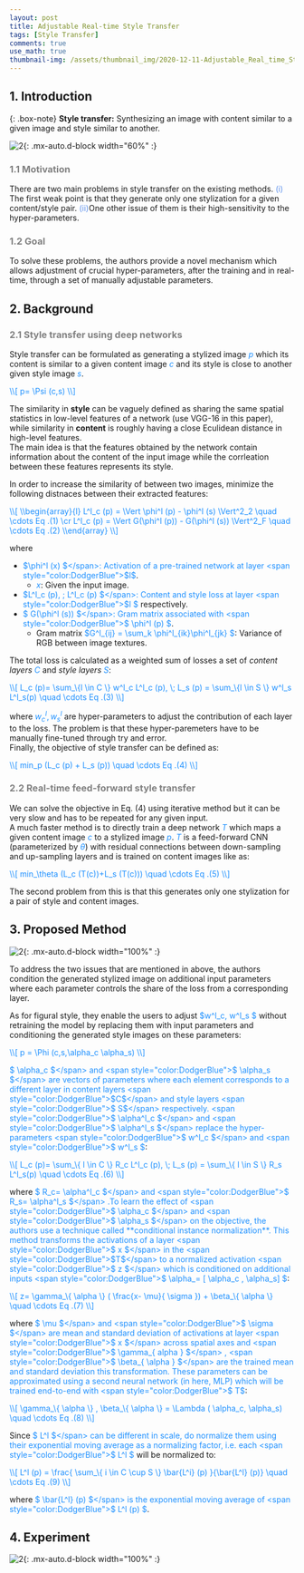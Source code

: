 ```yaml
---
layout: post
title: Adjustable Real-time Style Transfer
tags: [Style Transfer]
comments: true
use_math: true
thumbnail-img: /assets/thumbnail_img/2020-12-11-Adjustable_Real_time_Style_Transfer/post.PNG
---
```


## 1. Introduction

{: .box-note}
**Style transfer:** Synthesizing an image with content similar to a given image and style similar to another.

![2](https://da2so.github.io/assets/post_img/2020-12-11-Adjustable_Real_time_Style_Transfer/1.PNG){: .mx-auto.d-block width="60%" :}

### <span style="color:gray"> 1.1 Motivation </span>

There are two main problems in style transfer on the existing methods. <span style="color:#6495ED">(i)</span> The first weak point is that they generate only one stylization for a given content/style pair. <span style="color:#6495ED">(ii)</span>One other issue of them is their high-sensitivity to the hyper-parameters.

### <span style="color:gray"> 1.2 Goal </span>

To solve these problems, the authors provide a novel mechanism which allows adjustment of crucial hyper-parameters, after the training and in real-time, through a set of manually adjustable parameters.


## 2. Background

### <span style="color:gray"> 2.1 Style transfer using deep networks </span>

Style transfer can be formulated as generating a stylized image <span style="color:DodgerBlue">$p$</span> which its content is similar to a given content image <span style="color:DodgerBlue">$c$</span> and its style is close to another given style image <span style="color:DodgerBlue">$s$</span>.

<span style="color:DodgerBlue">
\\[
p= \Psi (c,s)
\\] </span>

The similarity in **style** can be vaguely defined as sharing the same spatial statistics in low-level features of a network (use VGG-16 in this paper), while similarity in **content** is roughly having a close Eculidean distance in high-level features.  
The main idea is that the features obtained by the network contain information about the content of the input image while the corrleation between these features represents its style.

In order to increase the similarity of between two images, minimize the following distnaces between their extracted features:

<span style="color:DodgerBlue">
\\[
\\begin{array}{l}
L^l_c (p) = \Vert \phi^l (p) - \phi^l (s) \Vert^2_2 \quad \cdots Eq .(1) \cr
L^l_c (p) = \Vert G(\phi^l (p)) - G(\phi^l (s)) \Vert^2_F \quad \cdots Eq .(2)
\\end{array}
\\]
</span>

where
- <span style="color:DodgerBlue">$\phi^l (x) $</span>: Activation of a pre-trained network at layer <span style="color:DodgerBlue">$l$</span>.
	- <span style="color:DodgerBlue">$x$</span>: Given the input image. 
- <span style="color:DodgerBlue">$L^l_c (p), \; L^l_c (p) $</span>: Content and style loss at layer <span style="color:DodgerBlue">$l $</span> respectively.
- <span style="color:DodgerBlue">$ G(\phi^l (s)) $</span>: Gram matrix associated with <span style="color:DodgerBlue">$ \phi^l (p) $</span>.
	- Gram matrix <span style="color:DodgerBlue">$G^l_\{ij\} = \sum_k \phi^l_\{ik\}\phi^l_\{jk\} $</span>: Variance of RGB between image textures.


The total loss is calculated as a weighted sum of losses a set of *content layers* <span style="color:DodgerBlue">$C$</span> and *style layers* <span style="color:DodgerBlue">$S$</span>:


<span style="color:DodgerBlue">
\\[
L_c (p)= \sum_\{l \in C \} w^l_c L^l_c (p), \; L_s (p) = \sum_\{l \in S \} w^l_s L^l_s(p) \quad \cdots Eq .(3)
\\] </span>

where  <span style="color:DodgerBlue">$w^l_c, w^l_s$</span> are hyper-parameters to adjust the contribution of each layer to the loss. The problem is that these hyper-paremeters have to be manually fine-tuned through try and error.  
Finally, the objective of style transfer can be defined as:

<span style="color:DodgerBlue">
\\[
min_p (L_c (p) + L_s (p)) \quad \cdots Eq .(4)
\\] </span>


### <span style="color:gray"> 2.2 Real-time feed-forward style transfer </span>

We can solve the objective in Eq. (4) using iterative method but it can be very slow and has to be repeated for any given input.  
A much faster method is to directly train a deep network <span style="color:DodgerBlue">$T$</span> which maps a given content image <span style="color:DodgerBlue">$c$</span> to a stylized image <span style="color:DodgerBlue">$p$</span>. <span style="color:DodgerBlue">$T$</span> is a feed-forward CNN (parameterized by <span style="color:DodgerBlue">$\theta$</span>) with residual connections between down-sampling and up-sampling layers and is trained on content images like as:


<span style="color:DodgerBlue">
\\[
min_\theta (L_c (T(c))+L_s (T(c))) \quad \cdots Eq .(5)
\\] </span>

The second problem from this is that this generates only one stylization for a pair of style and content images.


## 3. Proposed Method

![2](https://da2so.github.io/assets/post_img/2020-12-11-Adjustable_Real_time_Style_Transfer/2.png){: .mx-auto.d-block width="100%" :}

To address the two issues that are mentioned in above, the authors condition the generated stylized image on additional input parameters where each parameter controls the share of the loss from a corresponding layer.

As for figural style, they enable the users to adjust <span style="color:DodgerBlue">$w^l_c, w^l_s $</span> without retraining the model by replacing them with input parameters and conditioning the generated style images on these parameters:

<span style="color:DodgerBlue">
\\[
p = \Phi (c,s,\alpha_c \alpha_s) 
\\] </span>

<span style="color:DodgerBlue">$ \alpha_c $</span> and <span style="color:DodgerBlue">$ \alpha_s $</span> are vectors of parameters where each element corresponds to a different layer in content layers <span style="color:DodgerBlue">$C$</span> and style layers <span style="color:DodgerBlue">$ S$</span> respectively. <span style="color:DodgerBlue">$ \alpha^l_c $</span> and <span style="color:DodgerBlue">$ \alpha^l_s $</span> replace the hyper-parameters <span style="color:DodgerBlue">$ w^l_c $</span> and <span style="color:DodgerBlue">$ w^l_s $</span>:     

<span style="color:DodgerBlue">
\\[
L_c (p)= \sum_\{ l \in C \} R_c  L^l_c (p), \; L_s (p) = \sum_\{ l \in S \} R_s L^l_s(p)    \quad \cdots Eq .(6)
\\] </span>

where <span style="color:DodgerBlue">$ R_c= \alpha^l_c $</span>  and <span style="color:DodgerBlue">$ R_s= \alpha^l_s $</span>  .To learn the effect of <span style="color:DodgerBlue">$ \alpha_c $</span> and <span style="color:DodgerBlue">$ \alpha_s $</span> on the objective, the authors use a technique called **conditional instance normalization**.  
This method transforms the activations of a layer <span style="color:DodgerBlue">$ x $</span> in the <span style="color:DodgerBlue">$T$</span> to a normalized activation <span style="color:DodgerBlue">$ z $</span> which is conditioned on additional inputs <span style="color:DodgerBlue">$ \alpha_= [ \alpha_c , \alpha_s] $</span>:


<span style="color:DodgerBlue">
\\[
z= \gamma_\{ \alpha \} ( \frac{x- \mu}{ \sigma }) + \beta_\{ \alpha \} \quad \cdots Eq .(7)
\\] </span>

where <span style="color:DodgerBlue">$ \mu $</span> and <span style="color:DodgerBlue">$ \sigma $</span> are mean and standard deviation of activations at layer <span style="color:DodgerBlue">$ x $</span> across spatial axes and <span style="color:DodgerBlue">$ \gamma_\{ alpha \} $</span> , <span style="color:DodgerBlue">$ \beta_\{ \alpha \} $</span> are the trained mean and standard deviation this transformation. These parameters can be approximated using a second neural network (in here, MLP) which will be trained end-to-end with <span style="color:DodgerBlue">$ T$</span>:

<span style="color:DodgerBlue">
\\[
 \gamma_\{ \alpha \} , \beta_\{ \alpha \} = \Lambda ( \alpha_c, \alpha_s) \quad \cdots Eq .(8)
\\] </span>

Since <span style="color:DodgerBlue">$ L^l $</span> can be different in scale, do normalize them using their exponential moving average as a normalizing factor, i.e. each <span style="color:DodgerBlue">$ L^l $</span> will be normalized to:

<span style="color:DodgerBlue">
\\[
L^l (p) = \frac{ \sum_\{ i \in C \cup S \} \bar{L^i} (p) }{\bar{L^l} (p)} \quad \cdots Eq .(9)
\\] </span>

where <span style="color:DodgerBlue">$ \bar{L^l} (p) $</span> is the exponential moving average of <span style="color:DodgerBlue">$ L^l (p) $</span>.

## 4. Experiment

![2](https://da2so.github.io/assets/post_img/2020-12-11-Adjustable_Real_time_Style_Transfer/3.png){: .mx-auto.d-block width="100%" :}